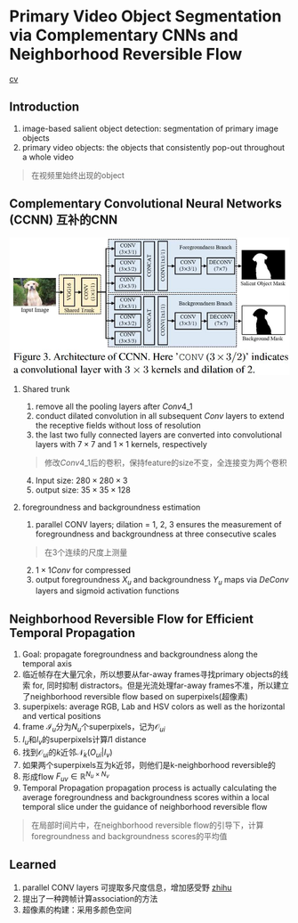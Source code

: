 # Primary Video Object Segmentation via Complementary CNNs and Neighborhood Reversible Flow
[cv](http://openaccess.thecvf.com/content_ICCV_2017/papers/Li_Primary_Video_Object_ICCV_2017_paper.pdf)

## Introduction
1. image-based salient object detection: segmentation of primary image objects
2. primary video objects: the objects that consistently pop-out throughout a whole video
> 在视频里始终出现的object

## Complementary Convolutional Neural Networks (CCNN) 互补的CNN
![CCNN](./.assets/CCNN.jpg)
1. Shared trunk
    1. remove all the pooling layers after $Conv4\_1$
    2. conduct dilated convolution in all subsequent $Conv$ layers to extend the receptive fields without loss of resolution
    3. the last two fully connected layers are converted into convolutional layers with $7\times 7$ and $1\times 1$ kernels, respectively
    > 修改$Conv4\_1$后的卷积，保持feature的size不变，全连接变为两个卷积

    4. Input size: $280\times 280\times 3$
    5. output size: $35\times 35\times 128$
2. foregroundness and backgroundness estimation
    1. parallel CONV layers; dilation = 1, 2, 3 ensures the measurement of foregroundness and backgroundness at three consecutive scales
    > 在3个连续的尺度上测量

    2. $1\times 1 Conv$ for compressed
    3. output foregroundness $X_u$ and backgroundness $Y_u$ maps via $DeConv$ layers and sigmoid activation functions

## Neighborhood Reversible Flow for Efficient Temporal Propagation
   1. Goal: propagate foregroundness and backgroundness along the temporal axis
   2. 临近帧存在大量冗余，所以想要从far-away frames寻找primary objects的线索 for, 同时抑制 distractors。但是光流处理far-away frames不准，所以建立了neighborhood reversible flow based on superpixels(超像素)
   3. superpixels: average RGB, Lab and HSV colors as well as the horizontal and vertical positions
   4. frame $\mathcal I_u$分为$N_u$个superpixels，记为$\mathcal O_{ui}$
   4. $I_u$和$I_v$的superpixels计算$l1$ distance
   5. 找到$\mathcal O_{ui}$的$k$近邻$\mathcal N_k(O_{ui}|I_v)$
   6. 如果两个superpixels互为k近邻，则他们是k-neighborhood reversible的
   7. 形成flow $F_{uv}\in \mathbb R^{N_u\times N_v}$
   8. Temporal Propagation
   propagation process is actually calculating the average foregroundness and backgroundness scores within a local temporal slice under the guidance of neighborhood reversible flow
   > 在局部时间片中，在neighborhood reversible flow的引导下，计算foregroundness and backgroundness scores的平均值

## Learned
1. parallel CONV layers 可提取多尺度信息，增加感受野 [zhihu](https://www.zhihu.com/question/54149221)
2. 提出了一种跨帧计算association的方法
3. 超像素的构建：采用多颜色空间
